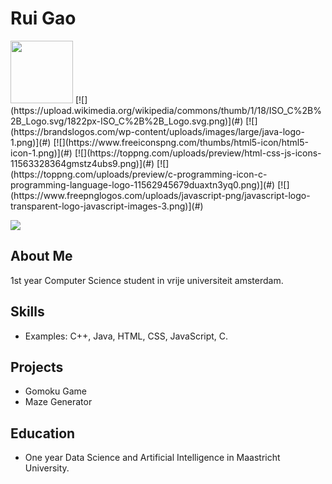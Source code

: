 # Rui Gao

<img src="https://upload.wikimedia.org/wikipedia/commons/thumb/1/18/ISO_C%2B%2B_Logo.svg/1822px-ISO_C%2B%2B_Logo.svg.png" width="100" height="100">
[![](https://upload.wikimedia.org/wikipedia/commons/thumb/1/18/ISO_C%2B%2B_Logo.svg/1822px-ISO_C%2B%2B_Logo.svg.png)](#) [![](https://brandslogos.com/wp-content/uploads/images/large/java-logo-1.png)](#) [![](https://www.freeiconspng.com/thumbs/html5-icon/html5-icon-1.png)](#) [![](https://toppng.com/uploads/preview/html-css-js-icons-11563328364gmstz4ubs9.png)](#) [![](https://toppng.com/uploads/preview/c-programming-icon-c-programming-language-logo-11562945679duaxtn3yq0.png)](#) [![](https://www.freepnglogos.com/uploads/javascript-png/javascript-logo-transparent-logo-javascript-images-3.png)](#)

![](https://komarev.com/ghpvc/?username=RuiGAO512)

## About Me

1st year Computer Science student in vrije universiteit amsterdam.

## Skills

- Examples: C++, Java, HTML, CSS, JavaScript, C.

## Projects

- Gomoku Game
- Maze Generator

## Education

- One year Data Science and Artificial Intelligence in Maastricht University.

